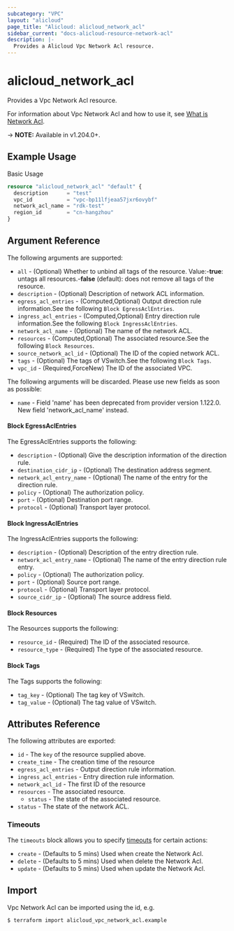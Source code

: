 ```yaml
---
subcategory: "VPC"
layout: "alicloud"
page_title: "Alicloud: alicloud_network_acl"
sidebar_current: "docs-alicloud-resource-network-acl"
description: |-
  Provides a Alicloud Vpc Network Acl resource.
---
```


# alicloud_network_acl

Provides a Vpc Network Acl resource.

For information about Vpc Network Acl and how to use it, see [What is Network Acl](https://www.alibabacloud.com/help/en/).

-> **NOTE:** Available in v1.204.0+.

## Example Usage

Basic Usage

```terraform
resource "alicloud_network_acl" "default" {
  description      = "test"
  vpc_id           = "vpc-bp11lfjeaa57jxr6ovybf"
  network_acl_name = "rdk-test"
  region_id        = "cn-hangzhou"
}
```

## Argument Reference

The following arguments are supported:
* `all` - (Optional) Whether to unbind all tags of the resource. Value:-**true**: untags all resources.-**false** (default): does not remove all tags of the resource.
* `description` - (Optional) Description of network ACL information.
* `egress_acl_entries` - (Computed,Optional) Output direction rule information.See the following `Block EgressAclEntries`.
* `ingress_acl_entries` - (Computed,Optional) Entry direction rule information.See the following `Block IngressAclEntries`.
* `network_acl_name` - (Optional) The name of the network ACL.
* `resources` - (Computed,Optional) The associated resource.See the following `Block Resources`.
* `source_network_acl_id` - (Optional) The ID of the copied network ACL.
* `tags` - (Optional) The tags of VSwitch.See the following `Block Tags`.
* `vpc_id` - (Required,ForceNew) The ID of the associated VPC.

The following arguments will be discarded. Please use new fields as soon as possible:
* `name` - Field 'name' has been deprecated from provider version 1.122.0. New field 'network_acl_name' instead.

#### Block EgressAclEntries

The EgressAclEntries supports the following:
* `description` - (Optional) Give the description information of the direction rule.
* `destination_cidr_ip` - (Optional) The destination address segment.
* `network_acl_entry_name` - (Optional) The name of the entry for the direction rule.
* `policy` - (Optional) The  authorization policy.
* `port` - (Optional) Destination port range.
* `protocol` - (Optional) Transport  layer protocol.

#### Block IngressAclEntries

The IngressAclEntries supports the following:
* `description` - (Optional) Description of the entry direction rule.
* `network_acl_entry_name` - (Optional) The name of the entry direction rule entry.
* `policy` - (Optional) The authorization policy.
* `port` - (Optional) Source port range.
* `protocol` - (Optional) Transport layer protocol.
* `source_cidr_ip` - (Optional) The source address field.

#### Block Resources

The Resources supports the following:
* `resource_id` - (Required) The ID of the associated resource.
* `resource_type` - (Required) The type of the associated resource.

#### Block Tags

The Tags supports the following:
* `tag_key` - (Optional) The tag key of VSwitch.
* `tag_value` - (Optional) The tag value of VSwitch.



## Attributes Reference

The following attributes are exported:
* `id` - The `key` of the resource supplied above.
* `create_time` - The creation time of the resource
* `egress_acl_entries` - Output direction rule information.
* `ingress_acl_entries` - Entry direction rule information.
* `network_acl_id` - The first ID of the resource
* `resources` - The associated resource.
  * `status` - The state of the associated resource.
* `status` - The state of the network ACL.

### Timeouts

The `timeouts` block allows you to specify [timeouts](https://www.terraform.io/docs/configuration-0-11/resources.html#timeouts) for certain actions:
* `create` - (Defaults to 5 mins) Used when create the Network Acl.
* `delete` - (Defaults to 5 mins) Used when delete the Network Acl.
* `update` - (Defaults to 5 mins) Used when update the Network Acl.

## Import

Vpc Network Acl can be imported using the id, e.g.

```shell
$ terraform import alicloud_vpc_network_acl.example 
```
